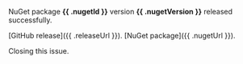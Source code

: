 NuGet package **{{ .nugetId }}** version **{{ .nugetVersion }}** released successfully.
 
[GitHub release]({{ .releaseUrl }}).
[NuGet package]({{ .nugetUrl }}).
 
Closing this issue.
